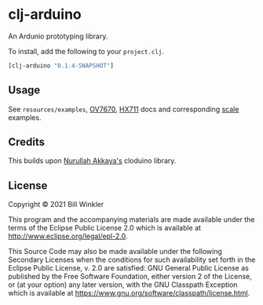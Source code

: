# clj-arduino

An Ardunio prototyping library. 


To install, add the following to your `project.clj`.

``` clojure
[clj-arduino "0.1.4-SNAPSHOT"]
```

## Usage

See `resources/examples`, [OV7670](doc/OV7670.md), [HX711](doc/hx711.md) docs and corresponding [scale](resources/examples/scale.clj) examples.

## Credits

This builds upon [Nurullah Akkaya's](https://github.com/nakkaya/clodiuno) cloduino library.


[hx711.md]: http://www.eclipse.org/legal/epl-2.0.

## License

Copyright © 2021 Bill Winkler

This program and the accompanying materials are made available under the
terms of the Eclipse Public License 2.0 which is available at
http://www.eclipse.org/legal/epl-2.0.

This Source Code may also be made available under the following Secondary
Licenses when the conditions for such availability set forth in the Eclipse
Public License, v. 2.0 are satisfied: GNU General Public License as published by
the Free Software Foundation, either version 2 of the License, or (at your
option) any later version, with the GNU Classpath Exception which is available
at https://www.gnu.org/software/classpath/license.html.
